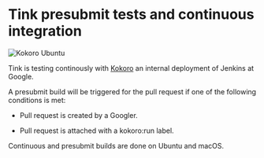 # Tink presubmit tests and continuous integration
  
![Kokoro Ubuntu](https://storage.googleapis.com/tink-kokoro-build-badges/tink.png)
  
Tink is testing continously with 
[Kokoro](https://www.cloudbees.com/sites/default/files/2016-jenkins-world-jenkins_inside_google.pdf)
an internal deployment of Jenkins at Google.

A presubmit build will be triggered for the pull request if one of the following conditions is met:

 - Pull request is created by a Googler.

 - Pull request is attached with a kokoro:run label.

Continuous and presubmit builds are done on Ubuntu and macOS. 
